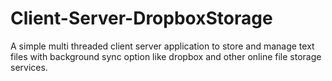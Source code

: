 # Client-Server-DropboxStorage
A simple multi threaded client server application to store and manage text files with background sync option like dropbox and other online file storage services.
